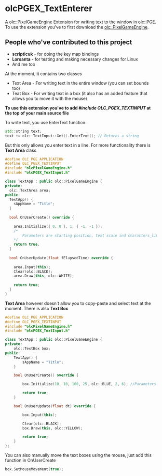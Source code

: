 # olcPGEX_TextEnterer
A olc::PixelGameEngine Extension for writing text to the window in olc::PGE.
To use the extension you've to first download the [olc::PixelGameEngine](https://github.com/OneLoneCoder/olcPixelGameEngine).

People who've contributed to this project
-----------------------------------------
- **scripticuk** - for doing the key map bindings
- **Lorsanta** - for testing and making necessary changes for Linux
- And me too

At the moment, it contains two classes
* Text Area - For writing text in the entire window (you can set bounds too)
* Teat Box - For writing text in a box (it also has an added feature that allows you to move it with the mouse)

**To use this extension you've to add _#include OLC_PGEX_TEXTINPUT_ at the top of your main source file**

To write text, you use EnterText function 
```cpp
std::string text;
text += olc::TextInput::Get().EnterText(); // Returns a string
```
But this only allows you enter text in a line.
For more functionality there is **Text Area** class.
```cpp
#define OLC_PGE_APPLICATION
#define OLC_PGEX_TEXTINPUT
#include "olcPixelGameEngine.h"
#include "olcPGEX_TextInput.h"

class TextApp : public olc::PixelGameEngine {
private:
  olc::TextArea area;
public:
  TextApp() {
    sAppName = "Title";
  }
  
  bool OnUserCreate() override {
  
    area.Initialize({ 0, 0 }, 1, { -1, -1 });
    /*
    	Parameters are starting position, text scale and characters_limit (-1 for no character_limit)
    */
    return true;
  }
  
  bool OnUserUpdate(float fElapsedTime) override {
  
    area.Input(this);
    Clear(olc::BLACK);
    area.Draw(this, olc::WHITE);
  
    return true;
  }
}
```
**Text Area** however doesn't allow you to copy-paste and select text at the moment.
There is also **Text Box**
```cpp
#define OLC_PGE_APPLICATION
#define OLC_PGEX_TEXTINPUT
#include "olcPixelGameEngine.h"
#include "olcPGEX_TextInput.h"

class TextApp : public olc::PixelGameEngine {
private:
	olc::TextBox box;
public:
	TextApp() {
		sAppName = "Title";
	}

	bool OnUserCreate() override {

		box.Initialize(10, 10, 100, 25, olc::BLUE, 2, 6); //Parameters are (pos_x, pos_y, size_x, size_y, box_color, text_scale, characters_limit)

		return true;
	}

	bool OnUserUpdate(float dt) override {

		box.Input(this);

		Clear(olc::BLACK);
		box.Draw(this, olc::YELLOW);

		return true;
	}
};
```
You can also manually move the text boxes using the mouse, just add this function in OnUserCreate
```cpp
box.SetMouseMovement(true);
```
